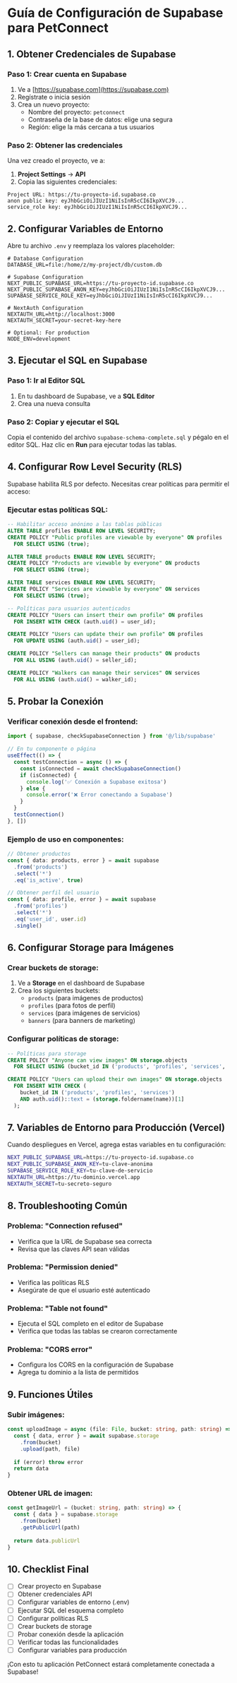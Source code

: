 # Guía de Configuración de Supabase para PetConnect

## 1. Obtener Credenciales de Supabase

### Paso 1: Crear cuenta en Supabase
1. Ve a [https://supabase.com](https://supabase.com)
2. Regístrate o inicia sesión
3. Crea un nuevo proyecto:
   - Nombre del proyecto: `petconnect`
   - Contraseña de la base de datos: elige una segura
   - Región: elige la más cercana a tus usuarios

### Paso 2: Obtener las credenciales
Una vez creado el proyecto, ve a:
1. **Project Settings** → **API**
2. Copia las siguientes credenciales:

```
Project URL: https://tu-proyecto-id.supabase.co
anon public key: eyJhbGciOiJIUzI1NiIsInR5cCI6IkpXVCJ9...
service_role key: eyJhbGciOiJIUzI1NiIsInR5cCI6IkpXVCJ9...
```

## 2. Configurar Variables de Entorno

Abre tu archivo `.env` y reemplaza los valores placeholder:

```env
# Database Configuration
DATABASE_URL=file:/home/z/my-project/db/custom.db

# Supabase Configuration
NEXT_PUBLIC_SUPABASE_URL=https://tu-proyecto-id.supabase.co
NEXT_PUBLIC_SUPABASE_ANON_KEY=eyJhbGciOiJIUzI1NiIsInR5cCI6IkpXVCJ9...
SUPABASE_SERVICE_ROLE_KEY=eyJhbGciOiJIUzI1NiIsInR5cCI6IkpXVCJ9...

# NextAuth Configuration
NEXTAUTH_URL=http://localhost:3000
NEXTAUTH_SECRET=your-secret-key-here

# Optional: For production
NODE_ENV=development
```

## 3. Ejecutar el SQL en Supabase

### Paso 1: Ir al Editor SQL
1. En tu dashboard de Supabase, ve a **SQL Editor**
2. Crea una nueva consulta

### Paso 2: Copiar y ejecutar el SQL
Copia el contenido del archivo `supabase-schema-complete.sql` y pégalo en el editor SQL.
Haz clic en **Run** para ejecutar todas las tablas.

## 4. Configurar Row Level Security (RLS)

Supabase habilita RLS por defecto. Necesitas crear políticas para permitir el acceso:

### Ejecutar estas políticas SQL:

```sql
-- Habilitar acceso anónimo a las tablas públicas
ALTER TABLE profiles ENABLE ROW LEVEL SECURITY;
CREATE POLICY "Public profiles are viewable by everyone" ON profiles
  FOR SELECT USING (true);

ALTER TABLE products ENABLE ROW LEVEL SECURITY;
CREATE POLICY "Products are viewable by everyone" ON products
  FOR SELECT USING (true);

ALTER TABLE services ENABLE ROW LEVEL SECURITY;
CREATE POLICY "Services are viewable by everyone" ON services
  FOR SELECT USING (true);

-- Políticas para usuarios autenticados
CREATE POLICY "Users can insert their own profile" ON profiles
  FOR INSERT WITH CHECK (auth.uid() = user_id);

CREATE POLICY "Users can update their own profile" ON profiles
  FOR UPDATE USING (auth.uid() = user_id);

CREATE POLICY "Sellers can manage their products" ON products
  FOR ALL USING (auth.uid() = seller_id);

CREATE POLICY "Walkers can manage their services" ON services
  FOR ALL USING (auth.uid() = walker_id);
```

## 5. Probar la Conexión

### Verificar conexión desde el frontend:

```typescript
import { supabase, checkSupabaseConnection } from '@/lib/supabase'

// En tu componente o página
useEffect(() => {
  const testConnection = async () => {
    const isConnected = await checkSupabaseConnection()
    if (isConnected) {
      console.log('✅ Conexión a Supabase exitosa')
    } else {
      console.error('❌ Error conectando a Supabase')
    }
  }
  testConnection()
}, [])
```

### Ejemplo de uso en componentes:

```typescript
// Obtener productos
const { data: products, error } = await supabase
  .from('products')
  .select('*')
  .eq('is_active', true)

// Obtener perfil del usuario
const { data: profile, error } = await supabase
  .from('profiles')
  .select('*')
  .eq('user_id', user.id)
  .single()
```

## 6. Configurar Storage para Imágenes

### Crear buckets de storage:
1. Ve a **Storage** en el dashboard de Supabase
2. Crea los siguientes buckets:
   - `products` (para imágenes de productos)
   - `profiles` (para fotos de perfil)
   - `services` (para imágenes de servicios)
   - `banners` (para banners de marketing)

### Configurar políticas de storage:
```sql
-- Políticas para storage
CREATE POLICY "Anyone can view images" ON storage.objects
  FOR SELECT USING (bucket_id IN ('products', 'profiles', 'services', 'banners'));

CREATE POLICY "Users can upload their own images" ON storage.objects
  FOR INSERT WITH CHECK (
    bucket_id IN ('products', 'profiles', 'services') 
    AND auth.uid()::text = (storage.foldername(name))[1]
  );
```

## 7. Variables de Entorno para Producción (Vercel)

Cuando despliegues en Vercel, agrega estas variables en tu configuración:

```bash
NEXT_PUBLIC_SUPABASE_URL=https://tu-proyecto-id.supabase.co
NEXT_PUBLIC_SUPABASE_ANON_KEY=tu-clave-anonima
SUPABASE_SERVICE_ROLE_KEY=tu-clave-de-servicio
NEXTAUTH_URL=https://tu-dominio.vercel.app
NEXTAUTH_SECRET=tu-secreto-seguro
```

## 8. Troubleshooting Común

### Problema: "Connection refused"
- Verifica que la URL de Supabase sea correcta
- Revisa que las claves API sean válidas

### Problema: "Permission denied"
- Verifica las políticas RLS
- Asegúrate de que el usuario esté autenticado

### Problema: "Table not found"
- Ejecuta el SQL completo en el editor de Supabase
- Verifica que todas las tablas se crearon correctamente

### Problema: "CORS error"
- Configura los CORS en la configuración de Supabase
- Agrega tu dominio a la lista de permitidos

## 9. Funciones Útiles

### Subir imágenes:
```typescript
const uploadImage = async (file: File, bucket: string, path: string) => {
  const { data, error } = await supabase.storage
    .from(bucket)
    .upload(path, file)
  
  if (error) throw error
  return data
}
```

### Obtener URL de imagen:
```typescript
const getImageUrl = (bucket: string, path: string) => {
  const { data } = supabase.storage
    .from(bucket)
    .getPublicUrl(path)
  
  return data.publicUrl
}
```

## 10. Checklist Final

- [ ] Crear proyecto en Supabase
- [ ] Obtener credenciales API
- [ ] Configurar variables de entorno (.env)
- [ ] Ejecutar SQL del esquema completo
- [ ] Configurar políticas RLS
- [ ] Crear buckets de storage
- [ ] Probar conexión desde la aplicación
- [ ] Verificar todas las funcionalidades
- [ ] Configurar variables para producción

¡Con esto tu aplicación PetConnect estará completamente conectada a Supabase!